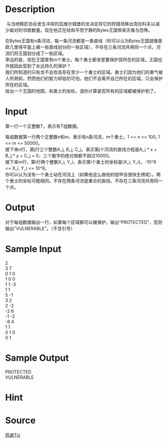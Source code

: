 
# Description

<div class="content"><p> 与当地鞋匠协会发生冲突的瓦维尔城堡的龙决定将它的狩猎场移出克拉科夫以减少敌对的邻居数量。现在他正在给和平而宁静的Bytes王国带来灾难与恐怖。</p>
<div>在Bytes王国有n条河流，每一条河流都是一条直线（你可以认为Bytes王国就像是欧几里得平面上被一些直线划分的一些区域），不存在三条河流共用同一个点，河流们将王国划分成了一些区域。</div>
<div>幸运的是，现在王国里有m个勇士。每个勇士都发誓要保护其所在的区域。王国也许就因此受到了长远持久的保护？</div>
<div>我们所知道的只有龙不会攻击存在至少一个勇士的区域。勇士们因为他们的勇气被人所熟知，然而他们的智力却低的可怕，他们不会离开自己所在的区域，只会保护所在的区域。</div>
<div>给出一个王国的地图，和勇士的坐标，请你计算是否所有的区域都被保护到了。</div>
<div></div></div>

# Input

<div class="content"><p>第一行一个正整数T，表示有T组数据。</p>
<div>
<div>每组数据第一行两个正整数n和m，表示有n条河流，m个勇士，1 &lt;= n &lt;= 100, 1 &lt;= m &lt;= 50000。</div>
<div>接下来n行，第j行三个整数A_j, B_j, C_j，表示第j个河流的直线方程是A_j * x + B_j * y + C_j = 0，三个数字的绝对值都不超过10000。</div>
<div>接下来m行，第i行两个整数X_i, Y_i，表示第i个勇士的坐标是(X_i, Y_i)，-10^9 &lt;= X_i, Y_i &lt;= 10^9。</div>
<div>你可以认为没有一个勇士站在河流上（如果他这么做他的铠甲会很快生锈呢）。两个勇士的坐标可能相同。不存在两条河流是重合的直线，不存在三条河流共用同一个点。</div>
<div></div>
<div></div>
</div></div>

# Output

<div class="content"><p>对于每组数据输出一行，如果每个区域都可以被保护，输出&#34;PROTECTED&#34;，否则输出&#34;VULNERABLE&#34;。（不含引号）</p>
<div></div></div>

# Sample Input

<div class="content"><span class="sampledata">2<br/>
3 7<br/>
0 1 0<br/>
1 0 0<br/>
1 1 -3<br/>
1 1<br/>
5 -1<br/>
3 2<br/>
2 -2<br/>
-2 6<br/>
-1 -2<br/>
-8 4<br/>
1 1<br/>
0 1 0<br/>
0 1</span></div>

# Sample Output

<div class="content"><span class="sampledata">PROTECTED<br/>
VULNERABLE</span></div>

# Hint

<div class="content"><p></p></div>

# Source

<div class="content"><p><a href="problemset.php?search=鸣谢Tjz">鸣谢Tjz</a></p></div>

